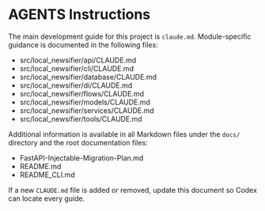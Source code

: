 # AGENTS Instructions

The main development guide for this project is `claude.md`. Module-specific guidance is documented in the following files:
- src/local_newsifier/api/CLAUDE.md
- src/local_newsifier/cli/CLAUDE.md
- src/local_newsifier/database/CLAUDE.md
- src/local_newsifier/di/CLAUDE.md
- src/local_newsifier/flows/CLAUDE.md
- src/local_newsifier/models/CLAUDE.md
- src/local_newsifier/services/CLAUDE.md
- src/local_newsifier/tools/CLAUDE.md

Additional information is available in all Markdown files under the `docs/` directory and the root documentation files:
- FastAPI-Injectable-Migration-Plan.md
- README.md
- README_CLI.md

If a new `CLAUDE.md` file is added or removed, update this document so Codex can locate every guide.
